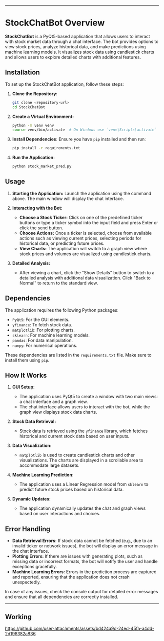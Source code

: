 

---

# StockChatBot Overview

**StockChatBot** is a PyQt5-based application that allows users to interact with stock market data through a chat interface. The bot provides options to view stock prices, analyze historical data, and make predictions using machine learning models. It visualizes stock data using candlestick charts and allows users to explore detailed charts with additional features.

## Installation

To set up the StockChatBot application, follow these steps:

1. **Clone the Repository:**
   ```bash
   git clone <repository-url>
   cd StockChatBot
   ```

2. **Create a Virtual Environment:**
   ```bash
   python -m venv venv
   source venv/bin/activate  # On Windows use `venv\Scripts\activate`
   ```

3. **Install Dependencies:**
   Ensure you have `pip` installed and then run:
   ```bash
   pip install -r requirements.txt
   ```

4. **Run the Application:**
   ```bash
   python stock_market_pred.py
   ```

## Usage

1. **Starting the Application:**
   Launch the application using the command above. The main window will display the chat interface.

2. **Interacting with the Bot:**
   - **Choose a Stock Ticker:** Click on one of the predefined ticker buttons or type a ticker symbol into the input field and press Enter or click the send button.
   - **Choose Actions:** Once a ticker is selected, choose from available actions such as viewing current prices, selecting periods for historical data, or predicting future prices.
   - **View Charts:** The application will switch to a graph view where stock prices and volumes are visualized using candlestick charts.

3. **Detailed Analysis:**
   - After viewing a chart, click the "Show Details" button to switch to a detailed analysis with additional data visualization. Click "Back to Normal" to return to the standard view.

## Dependencies

The application requires the following Python packages:

- `PyQt5`: For the GUI elements.
- `yfinance`: To fetch stock data.
- `matplotlib`: For plotting charts.
- `sklearn`: For machine learning models.
- `pandas`: For data manipulation.
- `numpy`: For numerical operations.

These dependencies are listed in the `requirements.txt` file. Make sure to install them using `pip`.

## How It Works

1. **GUI Setup:**
   - The application uses PyQt5 to create a window with two main views: a chat interface and a graph view.
   - The chat interface allows users to interact with the bot, while the graph view displays stock data charts.

2. **Stock Data Retrieval:**
   - Stock data is retrieved using the `yfinance` library, which fetches historical and current stock data based on user inputs.

3. **Data Visualization:**
   - `matplotlib` is used to create candlestick charts and other visualizations. The charts are displayed in a scrollable area to accommodate large datasets.

4. **Machine Learning Prediction:**
   - The application uses a Linear Regression model from `sklearn` to predict future stock prices based on historical data.

5. **Dynamic Updates:**
   - The application dynamically updates the chat and graph views based on user interactions and choices.

## Error Handling

- **Data Retrieval Errors:** If stock data cannot be fetched (e.g., due to an invalid ticker or network issues), the bot will display an error message in the chat interface.
- **Plotting Errors:** If there are issues with generating plots, such as missing data or incorrect formats, the bot will notify the user and handle exceptions gracefully.
- **Machine Learning Errors:** Errors in the prediction process are captured and reported, ensuring that the application does not crash unexpectedly.

In case of any issues, check the console output for detailed error messages and ensure that all dependencies are correctly installed.

---

## Working


https://github.com/user-attachments/assets/bd424a9d-24ed-45fa-a4dd-2d198382a836


